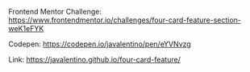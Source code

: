 Frontend Mentor Challenge: https://www.frontendmentor.io/challenges/four-card-feature-section-weK1eFYK

Codepen: https://codepen.io/javalentino/pen/eYVNvzg

Link: https://javalentino.github.io/four-card-feature/
